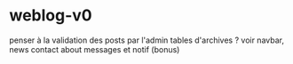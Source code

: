 # weblog-v0

penser à la validation des posts par l'admin
tables d'archives ?
voir navbar, news contact about
messages et notif (bonus)

